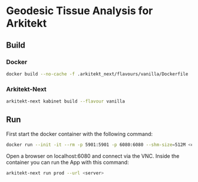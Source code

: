 # Geodesic Tissue Analysis for Arkitekt

## Build

### Docker
```bash
docker build --no-cache -f .arkitekt_next/flavours/vanilla/Dockerfile .
```

### Arkitekt-Next
```bash
arkitekt-next kabinet build --flavour vanilla
```

## Run
First start the docker container with the following command:
```bash
docker run --init -it --rm -p 5901:5901 -p 6080:6080 --shm-size=512M <container id> -vnc
```

Open a browser on localhost:6080 and connect via the VNC.
Inside the container you can run the App with this command:
```bash
arkitekt-next run prod --url <server>
```
